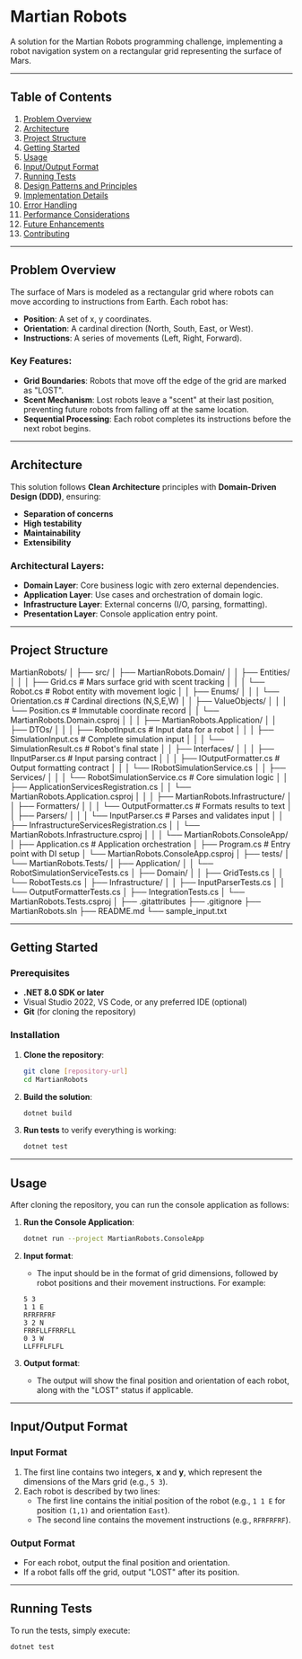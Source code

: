 # Martian Robots

A solution for the Martian Robots programming challenge, implementing a robot navigation system on a rectangular grid representing the surface of Mars.

---

## Table of Contents

1. [Problem Overview](#problem-overview)
2. [Architecture](#architecture)
3. [Project Structure](#project-structure)
4. [Getting Started](#getting-started)
5. [Usage](#usage)
6. [Input/Output Format](#input-output-format)
7. [Running Tests](#running-tests)
8. [Design Patterns and Principles](#design-patterns-and-principles)
9. [Implementation Details](#implementation-details)
10. [Error Handling](#error-handling)
11. [Performance Considerations](#performance-considerations)
12. [Future Enhancements](#future-enhancements)
13. [Contributing](#contributing)

---

## Problem Overview

The surface of Mars is modeled as a rectangular grid where robots can move according to instructions from Earth. Each robot has:
- **Position**: A set of x, y coordinates.
- **Orientation**: A cardinal direction (North, South, East, or West).
- **Instructions**: A series of movements (Left, Right, Forward).

### Key Features:
- **Grid Boundaries**: Robots that move off the edge of the grid are marked as "LOST".
- **Scent Mechanism**: Lost robots leave a "scent" at their last position, preventing future robots from falling off at the same location.
- **Sequential Processing**: Each robot completes its instructions before the next robot begins.

---

## Architecture

This solution follows **Clean Architecture** principles with **Domain-Driven Design (DDD)**, ensuring:
- **Separation of concerns**
- **High testability**
- **Maintainability**
- **Extensibility**

### Architectural Layers:
- **Domain Layer**: Core business logic with zero external dependencies.
- **Application Layer**: Use cases and orchestration of domain logic.
- **Infrastructure Layer**: External concerns (I/O, parsing, formatting).
- **Presentation Layer**: Console application entry point.

---

## Project Structure

MartianRobots/
│
├── src/
│   ├── MartianRobots.Domain/
│   │   ├── Entities/
│   │   │   ├── Grid.cs              # Mars surface grid with scent tracking
│   │   │   └── Robot.cs             # Robot entity with movement logic
│   │   ├── Enums/
│   │   │   └── Orientation.cs       # Cardinal directions (N,S,E,W)
│   │   ├── ValueObjects/
│   │   │   └── Position.cs          # Immutable coordinate record
│   │   └── MartianRobots.Domain.csproj
│   │
│   ├── MartianRobots.Application/
│   │   ├── DTOs/
│   │   │   ├── RobotInput.cs        # Input data for a robot
│   │   │   ├── SimulationInput.cs   # Complete simulation input
│   │   │   └── SimulationResult.cs  # Robot's final state
│   │   ├── Interfaces/
│   │   │   ├── IInputParser.cs      # Input parsing contract
│   │   │   ├── IOutputFormatter.cs  # Output formatting contract
│   │   │   └── IRobotSimulationService.cs
│   │   ├── Services/
│   │   │   └── RobotSimulationService.cs  # Core simulation logic
│   │   ├── ApplicationServicesRegistration.cs
│   │   └── MartianRobots.Application.csproj
│   │
│   ├── MartianRobots.Infrastructure/
│   │   ├── Formatters/
│   │   │   └── OutputFormatter.cs   # Formats results to text
│   │   ├── Parsers/
│   │   │   └── InputParser.cs       # Parses and validates input
│   │   ├── InfrastructureServicesRegistration.cs
│   │   └── MartianRobots.Infrastructure.csproj
│   │
│   └── MartianRobots.ConsoleApp/
│       ├── Application.cs            # Application orchestration
│       ├── Program.cs                # Entry point with DI setup
│       └── MartianRobots.ConsoleApp.csproj
│
├── tests/
│   └── MartianRobots.Tests/
│       ├── Application/
│       │   └── RobotSimulationServiceTests.cs
│       ├── Domain/
│       │   ├── GridTests.cs
│       │   └── RobotTests.cs
│       ├── Infrastructure/
│       │   ├── InputParserTests.cs
│       │   └── OutputFormatterTests.cs
│       ├── IntegrationTests.cs
│       └── MartianRobots.Tests.csproj
│
├── .gitattributes
├── .gitignore
├── MartianRobots.sln
├── README.md
└── sample_input.txt



---

## Getting Started

### Prerequisites
- **.NET 8.0 SDK or later**
- Visual Studio 2022, VS Code, or any preferred IDE (optional)
- **Git** (for cloning the repository)

### Installation

1. **Clone the repository**:
    ```bash
    git clone [repository-url]
    cd MartianRobots
    ```

2. **Build the solution**:
    ```bash
    dotnet build
    ```

3. **Run tests** to verify everything is working:
    ```bash
    dotnet test
    ```

---

## Usage

After cloning the repository, you can run the console application as follows:

1. **Run the Console Application**:
    ```bash
    dotnet run --project MartianRobots.ConsoleApp
    ```

2. **Input format**:
   - The input should be in the format of grid dimensions, followed by robot positions and their movement instructions. For example:

    ```
    5 3
    1 1 E
    RFRFRFRF
    3 2 N
    FRRFLLFFRRFLL
    0 3 W
    LLFFFLFLFL
    ```

3. **Output format**:
   - The output will show the final position and orientation of each robot, along with the "LOST" status if applicable.

---

## Input/Output Format

### Input Format
1. The first line contains two integers, **x** and **y**, which represent the dimensions of the Mars grid (e.g., `5 3`).
2. Each robot is described by two lines:
    - The first line contains the initial position of the robot (e.g., `1 1 E` for position `(1,1)` and orientation `East`).
    - The second line contains the movement instructions (e.g., `RFRFRFRF`).

### Output Format
- For each robot, output the final position and orientation.
- If a robot falls off the grid, output "LOST" after its position.


---

## Running Tests

To run the tests, simply execute:

```bash
dotnet test
